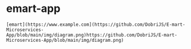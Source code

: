 # emart-app

	[emart](https://www.example.com](https://github.com/DobriJS/E-mart-Microservices-App/blob/main/img/diagram.png)https://github.com/DobriJS/E-mart-Microservices-App/blob/main/img/diagram.png)
